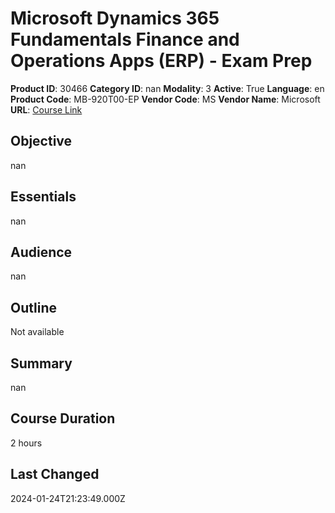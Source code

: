 # Microsoft Dynamics 365 Fundamentals Finance and Operations Apps (ERP) - Exam Prep

**Product ID**: 30466
**Category ID**: nan
**Modality**: 3
**Active**: True
**Language**: en
**Product Code**: MB-920T00-EP
**Vendor Code**: MS
**Vendor Name**: Microsoft
**URL**: [Course Link](https://www.fastlaneus.com/course/microsoft-mb-920t00-ep)

## Objective
nan

## Essentials
nan

## Audience
nan

## Outline
Not available

## Summary
nan

## Course Duration
2 hours

## Last Changed
2024-01-24T21:23:49.000Z
